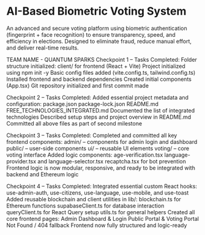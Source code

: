 #  AI-Based Biometric Voting System

An advanced and secure voting platform using biometric authentication (fingerprint + face recognition) to ensure transparency, speed, and efficiency in elections. Designed to eliminate fraud, reduce manual effort, and deliver real-time results.

TEAM NAME - QUANTUM SPARKS Checkpoint 1 – Tasks Completed:
Folder structure initialized:
client/ for frontend (React + Vite)
Project initialized using npm init -y
Basic config files added (vite.config.ts, tailwind.config.ts)
Installed frontend and backend dependencies
Created initial components (App.tsx)
Git repository initialized and first commit made

Checkpoint 2 – Tasks Completed:
Added essential project metadata and configuration:
package.json
package-lock.json
README.md
FREE_TECHNOLOGIES_INTEGRATED.md
Documented the list of integrated technologies
Described setup steps and project overview in README.md
Committed all above files as part of second milestone

Checkpoint 3 – Tasks Completed:
Completed and committed all key frontend components:
admin/ – components for admin login and dashboard
public/ – user-side components
ui/ – reusable UI elements
voting/ – core voting interface
Added logic components:
age-verification.tsx
language-provider.tsx and language-selector.tsx
recaptcha.tsx for bot prevention
Frontend logic is now modular, responsive, and ready to be integrated with backend and Ethereum logic

Checkpoint 4 – Tasks Completed:
Integrated essential custom React hooks:
use-admin-auth, use-citizens, use-language, use-mobile, and use-toast
Added reusable blockchain and client utilities in lib/:
blockchain.ts for Ethereum functions
supabaseClient.ts for database interaction
queryClient.ts for React Query setup
utils.ts for general helpers
Created all core frontend pages:
Admin Dashboard & Login
Public Portal & Voting Portal
Not Found / 404 fallback
Frontend now fully structured and logic-ready